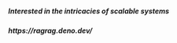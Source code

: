 <h5>Interested in the intricacies of scalable systems</h5>

<h5>https://ragrag.deno.dev/</h5>

<!-- <h5>Sometimes writing stuff on <a href="https://dev.to/ragrag"><b>my Dev.to</b></a> </h5>-->
<!-- <h5>Recent Articles  <img height="22" width="22" src="https://d2fltix0v2e0sb.cloudfront.net/dev-badge.svg">  <img/> </h5>-->

<!-- BLOG-POST-LIST:START -->
<!---
- [Youtube GIF Maker Using Next.js, Node and RabbitMQ](https://dev.to/ragrag/getting-started-youtube-gif-maker-using-next-js-node-and-rabbitmq-1cl9)   
- [Asynchronous Request-Response Pattern](https://dev.to/ragrag/asynchronous-request-response-pattern-2pbj)   
- [Adding A Pub/Sub layer To Your Express Backend](https://dev.to/ragrag/adding-a-pub-sub-layer-to-your-express-backend-3p09)   
-->
<!-- BLOG-POST-LIST:END -->

<!---
<h6>Find Me</h6>
<div align="center">
<a href="https://www.linkedin.com/in/raggi-h/" target="_blank">
<img src=https://img.shields.io/badge/linkedin-%231E77B5.svg?&style=for-the-badge&logo=linkedin&logoColor=white alt=linkedin style="margin-bottom: 5px;" />
</a>
<a href="https://twitter.com/ragragg_" target="_blank">
<img src=https://img.shields.io/badge/twitter-%2300acee.svg?&style=for-the-badge&logo=twitter&logoColor=white alt=twitter style="margin-bottom: 5px;" />
</a>
</div>  
-->

<!---
<tr><td valign="top" width="10%"></td><td valign="top" width="80%">
<h6>Technologies of Interest</h6>
<div align="center">
    <img src="typescript-original.svg" alt="TypeScript" width="40" />
    <img src="nodejs-original.svg" alt="Node.Js" width="40" />
    <img src="react-original.svg" alt="React" width="40" />
    <img src="postgresql-original.svg" alt="PostgresSQL" width="40" />
    <img src="mongodb-original.svg" alt="mongodb" width="40" />
</div></td><td valign="top" width="10%"></td></tr>
-->
